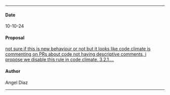 ***
#### Date
10-10-24
#### Proposal
[not sure if this is new behaviour or not but it looks like code climate is commenting on PRs about code not having descriptive comments, i propose we disable this rule in code climate.
3.2.1....](https://flipswitch.slack.com/archives/C02GC9LSTFT/p1728599487990129)
#### Author
Angel Diaz
***

